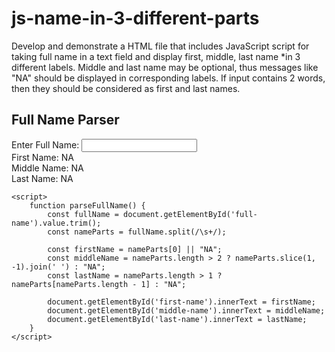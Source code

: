 # js-name-in-3-different-parts
Develop and demonstrate a HTML file that includes JavaScript script for taking full name in a 
text field and display first, middle, last name *in 3 different labels. Middle and last name may be 
optional, thus messages like "NA" should be displayed in corresponding labels. If input contains 2 
words, then they should be considered as first and last names. 

<!DOCTYPE html>
<html>
<head>
    <meta charset="UTF-8">
    <title>Full Name Parser</title>
</head>
<body>
    <div class="container">
        <h2>Full Name Parser</h2>
        <div class="form-group">
            <label for="full-name">Enter Full Name:</label>
            <input type="text" id="full-name" onkeyup="parseFullName()">
        </div>
        <div class="result">
            <label>First Name: <span id="first-name">NA</span></label><br>
            <label>Middle Name: <span id="middle-name">NA</span></label><br>
            <label>Last Name: <span id="last-name">NA</span></label>
        </div>
    </div>

    <script>
        function parseFullName() {
            const fullName = document.getElementById('full-name').value.trim();
            const nameParts = fullName.split(/\s+/);

            const firstName = nameParts[0] || "NA";
            const middleName = nameParts.length > 2 ? nameParts.slice(1, -1).join(' ') : "NA";
            const lastName = nameParts.length > 1 ? nameParts[nameParts.length - 1] : "NA";

            document.getElementById('first-name').innerText = firstName;
            document.getElementById('middle-name').innerText = middleName;
            document.getElementById('last-name').innerText = lastName;
        }
    </script>
</body>
</html>
